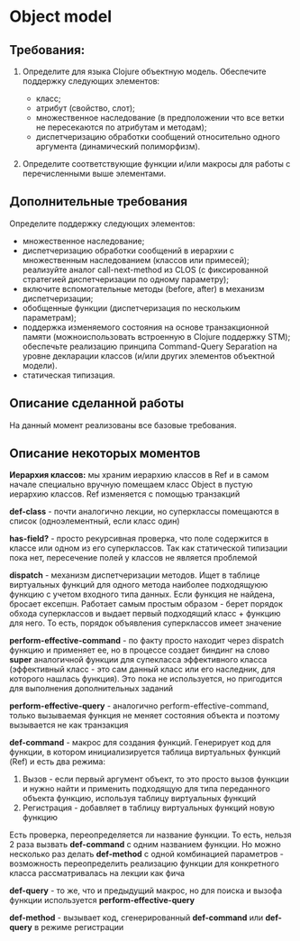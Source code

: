 # Object model

## Требования:
1. Определите для языка Clojure объектную модель. Обеспечите поддержку следующих элементов:
    * класс;
    * атрибут (свойство, слот);
    * множественное наследование (в предположении что все ветки не пересекаются по атрибутам и методам);
    * диспетчеризацию обработки сообщений относительно одного аргумента (динамический полиморфизм).

2. Определите соответствующие функции и/или макросы для работы с перечисленными выше элементами.

## Дополнительные требования
Определите поддержку следующих элементов:
* множественное наследование;
* диспетчеризацию обработки сообщений в иерархии с множественным наследованием (классов или примесей); 
реализуйте аналог call-next-method из CLOS (с фиксированной стратегией диспетчеризации по одному параметру);
* включите вспомогательные методы (before, after) в механизм диспетчеризации;
* обобщенные функции (диспетчеризация по нескольким параметрам);
* поддержка изменяемого состояния на основе транзакционной памяти (можноиспользовать встроенную в Clojure 
поддержку STM); обеспечьте реализацию принципа Command-Query Separation на уровне декларации классов 
(и/или других элементов объектной модели).
* статическая типизация.

## Описание сделанной работы

На данный момент реализованы все базовые требования.

## Описание некоторых моментов

**Иерархия классов:** мы храним иерархию классов в Ref и в самом начале специально вручную
 помещаем класс Object в пустую иерархию классов. Ref изменяется с помощью транзакций
 
**def-class** - почти аналогично лекции, но суперклассы помещаются в список (одноэлементный, если класс один)

**has-field?** - просто рекурсивная проверка, что поле содержится в классе или одном из его суперклассов.
Так как статической типизации пока нет, пересечение полей у классов не является проблемой

**dispatch** - механизм диспетчеризации методов. Ищет в таблице виртуальных функций для одного метода 
наиболее подходящуюю функцию с учетом входного типа данных. Если функция не найдена, бросает ексепшн.
Работает самым простым образом - берет порядок обхода суперклассов и выдает первый подходящий класс + 
функцию для него. То есть, порядок объявления суперклассов имеет значение

**perform-effective-command** - по факту просто находит через dispatch функцию и применяет ее, 
но в процессе создает биндинг на слово **super** аналогичной функции для супекласса эффективного класса 
(эффективный класс - это сам данный класс или его наследник, для которого нашлась функция). 
Это пока не используется, но пригодится для выполнения дополнительных заданий 

**perform-effective-query** - аналогично perform-effective-command, только вызываемая функция не меняет 
состояния объекта и поэтому вызывается не как транзакция

**def-command** - макрос для создания функций. Генерирует код для функции, в котором инициализируется 
 таблица виртуальных функций (Ref) и есть два режима:
 1. Вызов - если первый аргумент объект, то это просто вызов функции и нужно найти и применить подходящую 
 для типа переданного объекта функцию, используя таблицу виртуальных функций
 2. Регистрация - добавляет в таблицу виртуальных функций новую функцию 
 
 Есть проверка, переопределяется ли название функции. То есть, нельзя 2 раза вызвать **def-command**
 с одним названием функции. Но можно несколько раз делать **def-method** с одной комбинацией параметров - 
 возможность переопределить реализацию функции для конкретного класса рассматривалась на лекции как фича

**def-query** - то же, что и предыдущий макрос, но для поиска и вызофа функции используется 
**perform-effective-query**

**def-method** - вызывает код, сгенерированный **def-command** или **def-query** в режиме регистрации
